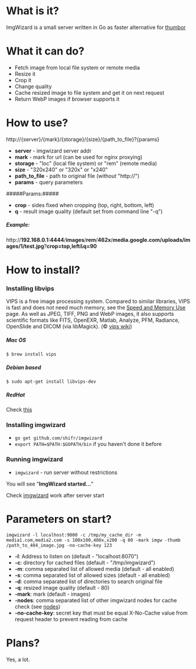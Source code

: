 # What is it?
ImgWizard is a small server written in Go as faster alternative for [thumbor][thumbor]

[thumbor]: https://github.com/thumbor/thumbor

# What it can do?

  - Fetch image from local file system or remote media
  - Resize it
  - Crop it
  - Change quality 
  - Cache resized image to file system and get it on next request
  - Return WebP images if browser supports it

# How to use?

http://{server}/{mark}/{storage}/{size}/{path_to_file}?{params}

  - <b>server</b> - imgwizard server addr
  - <b>mark</b> - mark for url (can be used for nginx proxying)
  - <b>storage</b> - "loc" (local file system) or "rem" (remote media)
  - <b>size</b> - "320x240" or "320x" or "x240"
  - <b>path_to_file</b> - path to original file (without "http://")
  - <b>params</b> - query parameters

#####Params:#####
  - <b>crop</b> - sides fixed when cropping (top, right, bottom, left)
  - <b>q</b> - result image quality (default set from command line "-q")

##### Example: #####

http://<b>192.168.0.1:4444</b>/<b>images</b>/<b>rem</b>/<b>462x</b>/<b>media.google.com/uploads/images/1/test.jpg</b>?<b>crop=top,left</b>&<b>q=90</b>

# How to install? #

### Installing libvips ###

VIPS is a free image processing system. Compared to similar libraries, VIPS is fast and does not need much memory, see the [Speed and Memory Use][speed] page. As well as JPEG, TIFF, PNG and WebP images, it also supports scientific formats like FITS, OpenEXR, Matlab, Analyze, PFM, Radiance, OpenSlide and DICOM (via libMagick). (&copy; [vips wiki][libvips])

##### Mac OS #####
```$ brew install vips```

##### Debian based #####
```$ sudo apt-get install libvips-dev```

##### RedHat #####
Check [this][centos]

### Installing imgwizard ###
  - ```go get github.com/shifr/imgwizard```
  - ```export PATH=$PATH:$GOPATH/bin``` if you haven't done it before
  
### Running imgwizard ###
  - ```imgwizard``` - run server without restrictions

You will see "<b>ImgWizard started...</b>" 

Check [imgwizard] work after server start 

[imgwizard]: http://localhost:8070/images/rem/320x240/thumbs.dreamstime.com/z/cartoon-wizard-man-23333089.jpg
[centos]: http://astonj.com/tech/how-to-install-vips-on-centos-libvips/
[libvips]: http://www.vips.ecs.soton.ac.uk/index.php?title=VIPS
[speed]: http://www.vips.ecs.soton.ac.uk/index.php?title=Speed_and_Memory_Use
[nodes]: https://github.com/shifr/imgwizard/issues/13

# Parameters on start? #
```imgwizard -l localhost:9000 -c /tmp/my_cache_dir -m media1.com,media2.com -s 100x100,480x,x200 -q 80 -mark imgw -thumb /path_to_404_image.jpg -no-cache-key 123```

  - <b>-l</b>: Address to listen on (default - "localhost:8070")
  - <b>-c</b>: directory for cached files (default - "/tmp/imgwizard")
  - <b>-m</b>: comma separated list of allowed media (default - all enabled)
  - <b>-s</b>: comma separated list of allowed sizes (default - all enabled)
  - <b>-d</b>: comma separated list of directories to search original file
  - <b>-q</b>: resized image quality (default - 80)
  - <b>-mark</b>: mark (default - images)
  - <b>-nodes</b>: comma separated list of other imgwizard nodes for cache check (see [nodes])
  - <b> -no-cache-key</b>: secret key that must be equal X-No-Cache value from request header to prevent reading from cache

# Plans? #
Yes, a lot.
